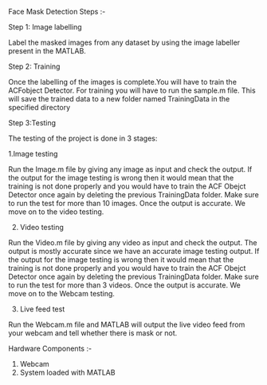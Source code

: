 Face Mask Detection Steps :-

Step 1: Image labelling

Label the masked images from any dataset by using the image labeller present in the MATLAB. 

Step 2: Training

Once the labelling of the images is complete.You will have to train the ACFobject Detector. For training you will have to run the sample.m file. This will save the   trained data to a new folder named TrainingData in the specified directory


Step 3:Testing

The testing of the project is done in 3 stages:

 1.Image testing

Run the Image.m file by giving any image as input and check the output. If the output for the image testing is wrong then it would mean that the training is not done properly and you would have to train the ACF Obejct Detector once again by deleting the  previous TrainingData folder.
Make sure to run the test for more than 10 images. Once the output is accurate. We move on to the video testing.

 2. Video testing

Run the Video.m file by giving any video as input and check the output. The output is mostly accurate since we have an accurate image testing output. If the output for the image testing is wrong then it would mean that the training is not done properly and you would have to train the ACF Obejct Detector once again by deleting the  previous TrainingData folder.
Make sure to run the test for more than 3 videos. Once the output is accurate. We move on to the Webcam testing.

 3. Live feed test

Run the Webcam.m file and MATLAB will output the live video feed from your webcam and tell whether there is mask or not.

Hardware Components :-
 
 1. Webcam
 2. System loaded with MATLAB
